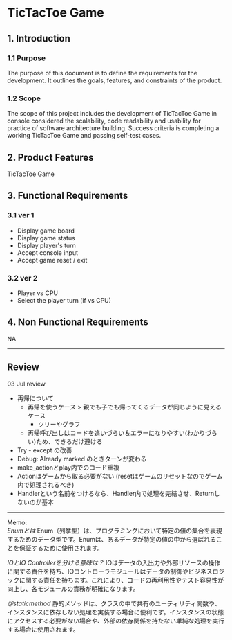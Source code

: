 # TicTacToe Game

## 1. Introduction
### 1.1 Purpose
The purpose of this document is to define the requirements for the development. It outlines the goals, features, and constraints of the product.

### 1.2 Scope
The scope of this project includes the development of TicTacToe Game in console considered the scalability, code readability and usability for practice of software architecture building.
Success criteria is completing a working TicTacToe Game and passing self-test cases.

## 2. Product Features
TicTacToe Game

## 3. Functional Requirements
### 3.1 ver 1
* Display game board
* Display game status
* Display player's turn
* Accept console input
* Accept game reset / exit
### 3.2 ver 2
* Player vs CPU
* Select the player turn (if vs CPU)

## 4. Non Functional Requirements
NA

--------
## Review
03 Jul review
* 再帰について
    * 再帰を使うケース > 親でも子でも帰ってくるデータが同じように見えるケース
        * ツリーやグラフ
    * 再帰呼び出しはコードを追いづらい＆エラーになりやすい(わかりづらい)ため、できるだけ避ける
* Try - except の改善
* Debug: Already marked のときターンが変わる
* make_actionとplay内でのコード重複
* Actionはゲームから取る必要がない (resetはゲームのリセットなのでゲーム内で処理されるべき)
* Handlerという名前をつけるなら、Handler内で処理を完結させ、Returnしないのが基本


--------

Memo:  
*Enumとは*
Enum（列挙型）は、プログラミングにおいて特定の値の集合を表現するためのデータ型です。Enumは、あるデータが特定の値の中から選ばれることを保証するために使用されます。  

*IOとIO Controllerを分ける意味は？*
IOはデータの入出力や外部リソースの操作に関する責任を持ち、IOコントローラモジュールはデータの制御やビジネスロジックに関する責任を持ちます。これにより、コードの再利用性やテスト容易性が向上し、各モジュールの責務が明確になります。  

*＠staticmethod*
静的メソッドは、クラスの中で共有のユーティリティ関数や、インスタンスに依存しない処理を実装する場合に便利です。インスタンスの状態にアクセスする必要がない場合や、外部の依存関係を持たない単純な処理を実行する場合に使用されます。